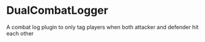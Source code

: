 # DualCombatLogger
A combat log plugin to only tag players when both attacker and defender hit each other

